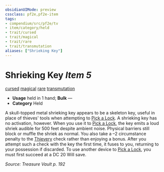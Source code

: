 ```yaml
---
obsidianUIMode: preview
cssclass: pf2e,pf2e-item
tags:
- compendium/src/pf2e/tv
- item/category/held
- trait/cursed
- trait/magical
- trait/rare
- trait/transmutation
aliases: ["Shrieking Key"]
---
```

# Shrieking Key *Item 5*  
[cursed](rules/traits/cursed-gmg.md)  [magical](rules/traits/magical.md)  [rare](rules/traits/rare.md)  [transmutation](rules/traits/transmutation.md)  

- **Usage** held in 1 hand; **Bulk** —
- **Category** Held

A skull-topped metal shrieking key appears to be a skeleton key, useful in place of thieves' tools when attempting to [Pick a Lock](rules/actions/pick-a-lock.md). A shrieking key has no activation, however. When you use it to [Pick a Lock](rules/actions/pick-a-lock.md), the key emits a loud shriek audible for 500 feet despite ambient noise. Physical barriers still block or muffle the shriek as normal. You also take a –2 circumstance penalty to the [Thievery](compendium/skills.md#Thievery) check rather than enjoying a bonus. After you attempt such a check with the key the first time, it fuses to you, returning to your possession if discarded. To use another device to [Pick a Lock](rules/actions/pick-a-lock.md), you must first succeed at a DC 20 Will save.

*Source: Treasure Vault p. 192*